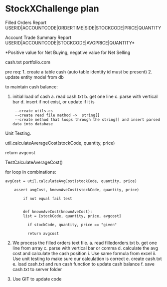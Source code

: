 # StockXChallenge plan

Filled Orders Report
USERID|ACCOUNTCODE|ORDERTIME|SIDE|STOCKCODE|PRICE|QUANTITY


Account Trade Summary Report
USERID|ACCOUNTCODE|STOCKCODE|AVGPRICE|QUANTITY* 

*Positive value for Net Buying, negative value for Net Selling

cash.txt
portfolio.com


pre req:
	1. create a table cash (auto table identity id must be present)
	2. update entity model from db 

to maintain cash balance:
1. initial load of cash
	a. read cash.txt
	b. get one line
	c. parse with vertical bar
	d. insert if not exist, or update if it is
		
		--create utils.cs
		--create read file method ->  string[]
		--create method that loops through the string[] and insert parsed data into database
			

Unit Testing.


util.calculateAverageCost(stockCode, quantity, price)



return avgcost


TestCalculateAverageCost()


for loop in combinations:

	avgCost = util.calculateAvgCost(stockCode, quantity, price)

		assert avgCost, knownAveCost(stockCode, quantity, price) 

			if not equal fail test


			def knownAveCost(knownAveCost):
			list = [stockCode, quantity, price, avgcost]

			  if stockCode, quantity, price == "given"

			  return avgcost
			     
2. We process the filled orders text file.
	a. read filledorders.txt
	b. get one line from array
	c. parse with vertical bar or comma
	d. calculate the avg cost and calculate the cash position
		i. Use same formula from excel
		ii. Use unit testing to make sure our calculation is correct
	e. create cash.txt
	e. load cash.txt and run cash function to update cash balance
	f. save cash.txt to server folder
	
		
	
3. Use GIT to update code




